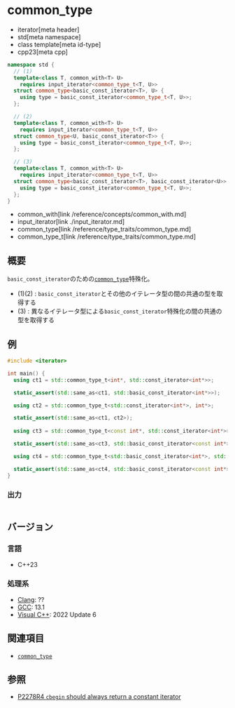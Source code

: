 # common_type
* iterator[meta header]
* std[meta namespace]
* class template[meta id-type]
* cpp23[meta cpp]

```cpp
namespace std {
  // (1)
  template<class T, common_with<T> U>
    requires input_iterator<common_type_t<T, U>>
  struct common_type<basic_const_iterator<T>, U> {
    using type = basic_const_iterator<common_type_t<T, U>>;
  };

  // (2)
  template<class T, common_with<T> U>
    requires input_iterator<common_type_t<T, U>>
  struct common_type<U, basic_const_iterator<T>> {
    using type = basic_const_iterator<common_type_t<T, U>>;
  };

  // (3)
  template<class T, common_with<T> U>
    requires input_iterator<common_type_t<T, U>>
  struct common_type<basic_const_iterator<T>, basic_const_iterator<U>> {
    using type = basic_const_iterator<common_type_t<T, U>>;
  };
}
```
* common_with[link /reference/concepts/common_with.md]
* input_iterator[link ./input_iterator.md]
* common_type[link /reference/type_traits/common_type.md]
* common_type_t[link /reference/type_traits/common_type.md]

## 概要

`basic_const_iterator`のための[`common_type`](/reference/type_traits/common_type.md)特殊化。

- (1)(2) : `basic_const_iterator`とその他のイテレータ型の間の共通の型を取得する
- (3) : 異なるイテレータ型による`basic_const_iterator`特殊化の間の共通の型を取得する

## 例
```cpp example
#include <iterator>

int main() {
  using ct1 = std::common_type_t<int*, std::const_iterator<int*>>;

  static_assert(std::same_as<ct1, std::basic_const_iterator<int*>>);

  using ct2 = std::common_type_t<std::const_iterator<int*>, int*>;

  static_assert(std::same_as<ct1, ct2>);
  
  using ct3 = std::common_type_t<const int*, std::const_iterator<int*>>;

  static_assert(std::same_as<ct3, std::basic_const_iterator<const int*>>);

  using ct4 = std::common_type_t<std::basic_const_iterator<int*>, std::basic_const_iterator<const int*>>;

  static_assert(std::same_as<ct4, std::basic_const_iterator<const int*>>);
}
```

### 出力
```
```

## バージョン
### 言語
- C++23

### 処理系
- [Clang](/implementation.md#clang): ??
- [GCC](/implementation.md#gcc): 13.1
- [Visual C++](/implementation.md#visual_cpp): 2022 Update 6

## 関連項目

- [`common_type`](/reference/type_traits/common_type.md)

## 参照

- [P2278R4 `cbegin` should always return a constant iterator](https://www.open-std.org/jtc1/sc22/wg21/docs/papers/2022/p2278r4.html)

